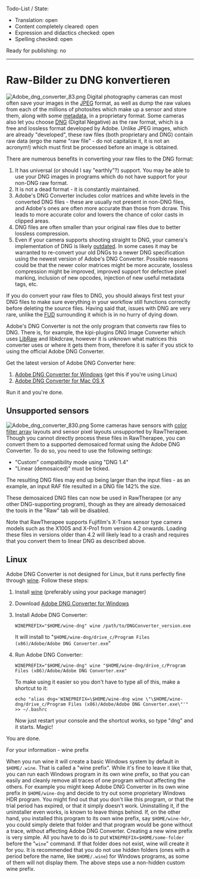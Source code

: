 Todo-List / State:

- Translation: open
- Content completely cleared: open
- Expression and didactics checked: open
- Spelling checked: open

Ready for publishing: no

------------------------------------------------------------------------

# Raw-Bilder zu DNG konvertieren

![](Adobe_dng_converter_83.png "Adobe_dng_converter_83.png") Digital
photography cameras can most often save your images in the
[JPEG](http://en.wikipedia.org/wiki/JPEG) format, as well as dump the
raw values from each of the millions of photosites which make up a
sensor and store them, along with some
[metadata](http://en.wikipedia.org/wiki/Metadata), in a proprietary
format. Some cameras also let you choose
[DNG](http://en.wikipedia.org/wiki/Digital_Negative) (Digital Negative)
as the raw format, which is a free and lossless format developed by
Adobe. Unlike JPEG images, which are already "developed", these raw
files (both proprietary and DNG) contain raw data (ergo the name "raw
file" - do not capitalize it, it is not an acronym!) which must first be
processed before an image is obtained.

There are numerous benefits in converting your raw files to the DNG
format:

1.  It has universal (or should I say "earthly"?) support. You may be
    able to use your DNG images in programs which do not have support
    for your non-DNG raw format.
2.  It is not a dead format - it is constantly maintained.
3.  Adobe's DNG Converter includes color matrices and white levels in
    the converted DNG files - these are usually not present in non-DNG
    files, and Adobe's ones are often more accurate than those from
    dcraw. This leads to more accurate color and lowers the chance of
    color casts in clipped areas.
4.  DNG files are often smaller than your original raw files due to
    better lossless compression.
5.  Even if your camera supports shooting straight to DNG, your camera's
    implementation of DNG is likely
    [outdated](https://en.wikipedia.org/wiki/Digital_Negative#Versions_of_the_specification).
    In some cases it may be warranted to re-convert your old DNGs to a
    newer DNG specification using the newest version of Adobe's DNG
    Converter. Possible reasons could be that the newer color matrices
    might be more accurate, lossless compression might be improved,
    improved support for defective pixel marking, inclusion of new
    opcodes, injection of new useful metadata tags, etc.

If you do convert your raw files to DNG, you should always first test
your DNG files to make sure everything in your workflow still functions
correctly before deleting the source files. Having said that, issues
with DNG are very rare, unlike the
[FUD](http://en.wikipedia.org/wiki/Fear,_uncertainty_and_doubt)
surrounding it which is in no hurry of dying down.

Adobe's DNG Converter is not the only program that converts raw files to
DNG. There is, for example, the kipi-plugins DNG Image Converter which
uses [LibRaw](http://www.libraw.org/) and libkdcraw, however it is
unknown what matrices this converter uses or where it gets them from,
therefore it is safer if you stick to using the official Adobe DNG
Converter.

Get the latest version of Adobe DNG Converter here:

1.  [Adobe DNG Converter for
    Windows](http://www.adobe.com/support/downloads/product.jsp?product=106&platform=Windows)
    (get this if you're using Linux)
2.  [Adobe DNG Converter for Mac OS
    X](http://www.adobe.com/support/downloads/product.jsp?product=106&platform=Mac)

Run it and you're done.

## Unsupported sensors

![](Adobe_dng_converter_830.png "Adobe_dng_converter_830.png") Some
cameras have sensors with [color filter
array](https://en.wikipedia.org/wiki/Color_filter_array) layouts and
sensor pixel layouts unsupported by RawTherapee. Though you cannot
directly process these files in RawTherapee, you can convert them to a
supported demosaiced format using the Adobe DNG Converter. To do so, you
need to use the following settings:

- "Custom" compatibility mode using "DNG 1.4"
- "Linear (demosaiced)" must be ticked.

The resulting DNG files may end up being larger than the input files -
as an example, an input RAF file resulted in a DNG file 142% the size.

These demosaiced DNG files can now be used in RawTherapee (or any other
DNG-supporting program), though as they are already demosaiced the tools
in the "Raw" tab will be disabled.

Note that RawTherapee supports Fujifilm's X-Trans sensor type camera
models such as the X100S and X-Pro1 from version 4.2 onwards. Loading
these files in versions older than 4.2 will likely lead to a crash and
requires that you convert them to linear DNG as described above.



## Linux

Adobe DNG Converter is not designed for Linux, but it runs perfectly
fine through [wine](http://www.winehq.org/). Follow these steps:

1.  Install [wine](http://www.winehq.org/) (preferably using your
    package manager)
2.  Download [Adobe DNG Converter for
    Windows](http://www.adobe.com/support/downloads/product.jsp?product=106&platform=Windows)
3.  Install Adobe DNG Converter:

        WINEPREFIX="$HOME/wine-dng" wine /path/to/DNGConverter_version.exe

    It will install to
    "`$HOME/wine-dng/drive_c/Program Files (x86)/Adobe/Adobe DNG Converter.exe`"
4.  Run Adobe DNG Converter:

        WINEPREFIX="$HOME/wine-dng" wine "$HOME/wine-dng/drive_c/Program Files (x86)/Adobe/Adobe DNG Converter.exe"

    To make using it easier so you don't have to type all of this, make
    a shortcut to it:

        echo "alias dng='WINEPREFIX=\$HOME/wine-dng wine \"\$HOME/wine-dng/drive_c/Program Files (x86)/Adobe/Adobe DNG Converter.exe\"'" >> ~/.bashrc

    Now just restart your console and the shortcut works, so type "dng"
    and it starts. Magic!

You are done.

For your information - wine prefix

When you run wine it will create a basic Windows system by default in
`$HOME/.wine`. That is called a "wine prefix". While it's fine to leave
it like that, you can run each Windows program in its own wine prefix,
so that you can easily and cleanly remove all traces of one program
without affecting the others. For example you might keep Adobe DNG
Converter in its own wine prefix in `$HOME/wine-dng` and decide to try
out some proprietary Windows HDR program. You might find out that you
don't like this program, or that the trial period has expired, or that
it simply doesn't work. Uninstalling it, if the uninstaller even works,
is known to leave things behind. If, on the other hand, you installed
this program to its own wine prefix, say `$HOME/wine-hdr`, you could
simply delete that folder and that program would be gone without a
trace, without affecting Adobe DNG Converter. Creating a new wine prefix
is very simple. All you have to do is to put
`WINEPREFIX=$HOME/some-folder` before the "`wine`" command. If that
folder does not exist, wine will create it for you. It is recommended
that you do not use hidden folders (ones with a period before the name,
like `$HOME/.wine`) for Windows programs, as some of them will not
display them. The above steps use a non-hidden custom wine prefix.